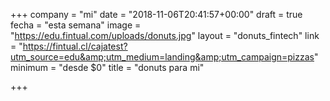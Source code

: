+++
company = "mi"
date = "2018-11-06T20:41:57+00:00"
draft = true
fecha = "esta semana"
image = "https://edu.fintual.com/uploads/donuts.jpg"
layout = "donuts_fintech"
link = "https://fintual.cl/cajatest?utm_source=edu&amp;utm_medium=landing&amp;utm_campaign=pizzas"
minimum = "desde $0"
title = "donuts para mi"

+++
